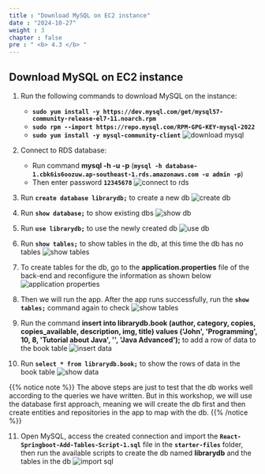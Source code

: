 ```yaml
---
title : "Download MySQL on EC2 instance"
date : "2024-10-27"
weight : 3
chapter : false
pre : " <b> 4.3 </b> "
---
```


## Download MySQL on EC2 instance

1. Run the following commands to download MySQL on the instance:
   - **`sudo yum install -y https://dev.mysql.com/get/mysql57-community-release-el7-11.noarch.rpm`**
   - **`sudo rpm --import https://repo.mysql.com/RPM-GPG-KEY-mysql-2022`**
   - **`sudo yum install -y mysql-community-client`**
![download mysql](/workshop01-AWS-FCJ-2025/images/4-3/01.png?width=50pc)

2. Connect to RDS database:
   - Run command **mysql -h <RDS-ENDPOINT> -u <USERNAME> -p** (**`mysql -h database-1.cbk6is6oozuw.ap-southeast-1.rds.amazonaws.com -u admin -p`**)
   - Then enter password **`12345678`**
![connect to rds](/workshop01-AWS-FCJ-2025/images/4-3/02.png?width=50pc)

3. Run **`create database librarydb;`** to create a new db
![create db](/workshop01-AWS-FCJ-2025/images/4-3/03.png?width=50pc)

4. Run **`show database;`** to show existing dbs
![show db](/workshop01-AWS-FCJ-2025/images/4-3/04.png?width=50pc)

5. Run **`use librarydb;`** to use the newly created db
![use db](/workshop01-AWS-FCJ-2025/images/4-3/05.png?width=50pc)

6. Run **`show tables;`** to show tables in the db, at this time the db has no tables
![show tables](/workshop01-AWS-FCJ-2025/images/4-3/06.png?width=50pc)

7. To create tables for the db, go to the **application.properties** file of the back-end and reconfigure the information as shown below
![application properties](/workshop01-AWS-FCJ-2025/images/4-3/07.png?width=50pc)

8. Then we will run the app. After the app runs successfully, run the **`show tables;`** command again to check
![show tables](/workshop01-AWS-FCJ-2025/images/4-3/08.png?width=50pc)

9. Run the command **insert into librarydb.book (author, category, copies, copies_available, description, img, title) values ('John', 'Programming', 10, 8, 'Tutorial about Java', '', 'Java Advanced');** to add a row of data to the book table
![insert data](/workshop01-AWS-FCJ-2025/images/4-3/09.png?width=50pc)

10. Run **`select * from librarydb.book;`** to show the rows of data in the book table
![show data](/workshop01-AWS-FCJ-2025/images/4-3/10.png?width=50pc)

{{% notice note %}}
The above steps are just to test that the db works well according to the queries we have written. But in this workshop, we will use the database first approach, meaning we will create the db first and then create entities and repositories in the app to map with the db.
{{% /notice %}}

11. Open MySQL, access the created connection and import the **`React-Springboot-Add-Tables-Script-1.sql`** file in the **`starter-files`** folder, then run the available scripts to create the db named **librarydb** and the tables in the db
![import sql](/workshop01-AWS-FCJ-2025/images/4-3/11.png?width=50pc)

